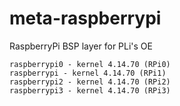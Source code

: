 # meta-raspberrypi
RaspberryPi BSP layer for PLi's OE
```
raspberrypi0 - kernel 4.14.70 (RPi0)
raspberrypi - kernel 4.14.70 (RPi1)
raspberrypi2 - kernel 4.14.70 (RPi2)
raspberrypi3 - kernel 4.14.70 (RPi3)
```
